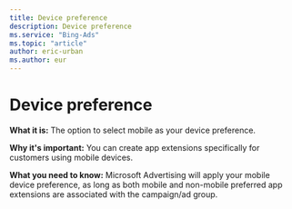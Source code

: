 ```yaml
---
title: Device preference
description: Device preference
ms.service: "Bing-Ads"
ms.topic: "article"
author: eric-urban
ms.author: eur
---
```


# Device preference

**What it is:** The option to select mobile as your device preference.

**Why it's important:** You can create app extensions specifically for customers using mobile devices.

**What you need to know:** Microsoft Advertising will apply your mobile device preference, as long as both mobile and non-mobile preferred app extensions are associated with the campaign/ad group.


